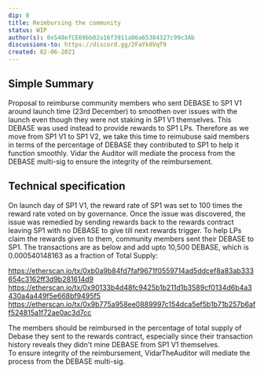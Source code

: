 ```yaml
---
dip: 8
title: Reimbursing the community 
status: WIP
author(s): 0x548efCE69bb82a16f3911a86a65384327c99c3Ab
discussions-to: https://discord.gg/2FaYk8VqT9
created: 02-06-2021
---
```

## Simple Summary
Proposal to reimburse community members who sent DEBASE to SP1 V1 around launch time (23rd December) to smoothen over issues with the launch even though they were not staking in SP1 V1 themselves. This DEBASE was used instead to provide rewards to SP1 LPs. Therefore as we move from SP1 V1 to SP1 V2, we take this time to reimubuse said members in terms of the percentage of DEBASE they contributed to SP1 to help it function smoothly. Vidar the Auditor will mediate the process from the DEBASE multi-sig to ensure the integrity of the reimbursement.


## Technical specification
On launch day of SP1 V1, the reward rate of SP1 was set to 100 times the reward rate voted on by governance. Once the issue was discovered, the issue was remedied by sending rewards back to the rewards contract leaving SP1 with no DEBASE to give till next rewards trigger. To help LPs claim the rewards given to them, community members sent their DEBASE to SP1. 
The transactions are as below and add upto 10,500 DEBASE, which is 0.000540148163 as a fraction of Total Supply:

https://etherscan.io/tx/0xb0a9b84fd7faf9671f0559714ad5ddcef8a83ab333654c3162ff3d9b281614d9
https://etherscan.io/tx/0x90133b4d48fc9425b1b211d1b3589cf0134d6b4a3430a4a449f5e668bf9495f5
https://etherscan.io/tx/0x9b775a958ee0889997c154dca5ef5b1b71b257b6aff524815a1f72ae0ac3d7cc

The members should be reimbursed in the percentage of total supply of Debase they sent to the rewards contract, especially since their transaction history reveals they didn't mine DEBASE from SP1 V1 themselves.  
To ensure integrity of the reimbursement, VidarTheAuditor will mediate the process from the DEBASE multi-sig.

